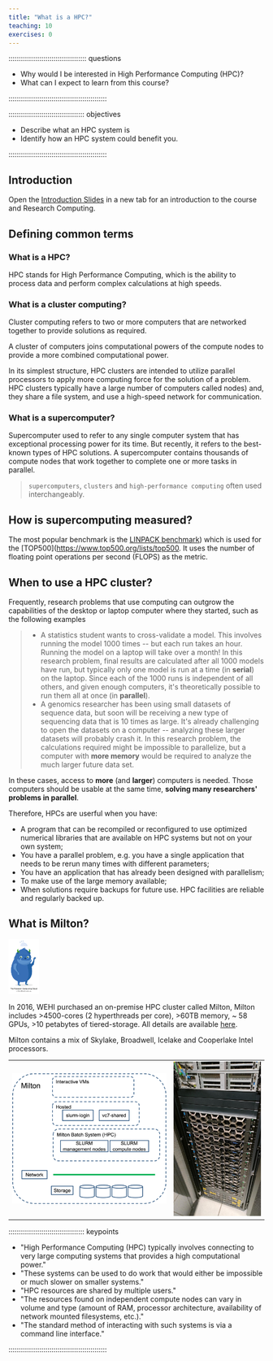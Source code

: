 ```yaml
---
title: "What is a HPC?"
teaching: 10
exercises: 0
---
```


:::::::::::::::::::::::::::::::::::::: questions 

- Why would I be interested in High Performance Computing (HPC)?
- What can I expect to learn from this course?

::::::::::::::::::::::::::::::::::::::::::::::::

::::::::::::::::::::::::::::::::::::: objectives

- Describe what an HPC system is
- Identify how an HPC system could benefit you.

::::::::::::::::::::::::::::::::::::::::::::::::

## Introduction
Open the [Introduction Slides](https://wehieduau.sharepoint.com/:p:/s/rc2/EVLoeAXqz7hFuqDM59COiYkBiGvnkY-Lgh8C9pOTSeJSsA?e=BdafRQ)
in a new tab for an introduction to the course and Research Computing. 

## Defining common terms

### What is a HPC?
HPC stands for High Performance Computing, which is the ability to process data and perform complex calculations at high speeds. 

### What is a cluster computing?
Cluster computing refers to two or more computers that are networked together to provide solutions as required. 

A cluster of computers joins computational powers of the compute nodes to provide a more combined computational power. 

In its simplest structure, HPC clusters are intended to utilize parallel processors to apply more computing force for the solution of a problem. HPC clusters typically have a large number of computers called nodes) and, they share a file system, and use a high-speed network for communication. 

### What is a supercomputer?
Supercomputer used to refer to any single computer system that has exceptional processing power for its time. But recently, it refers to the best-known types of HPC solutions. A supercomputer contains thousands of compute nodes that work together to complete one or more tasks in parallel. 

>`supercomputers`, `clusters` and `high-performance computing` often used interchangeably.

## How is supercomputing measured?
The most popular benchmark is the [LINPACK benchmark](https://www.top500.org/project/linpack/)) which is used for the [TOP500](https://www.top500.org/lists/top500. It uses the number of floating point operations per second (FLOPS) as the metric. 

## When to use a HPC cluster? 
Frequently, research problems that use computing can outgrow the capabilities
of the desktop or laptop computer where they started, such as the following examples

>* A statistics student wants to cross-validate a model. This involves running
  the model 1000 times -- but each run takes an hour. Running the model on
  a laptop will take over a month! In this research problem, final results are
  calculated after all 1000 models have run, but typically only one model is
  run at a time (in __serial__) on the laptop. Since each of the 1000 runs is
  independent of all others, and given enough computers, it's theoretically
  possible to run them all at once (in __parallel__).
>* A genomics researcher has been using small datasets of sequence data, but
  soon will be receiving a new type of sequencing data that is 10 times as
  large. It's already challenging to open the datasets on a computer --
  analyzing these larger datasets will probably crash it. In this research
  problem, the calculations required might be impossible to parallelize, but a
  computer with __more memory__ would be required to analyze the much larger
  future data set.

In these cases, access to **more** (and **larger**) computers is needed. Those
computers should be usable at the same time, __solving many researchers'
problems in parallel__.

Therefore, HPCs are userful when you have:

* A program that can be recompiled or reconfigured to use optimized numerical libraries that are available on HPC systems but not on your own system;
* You have a parallel problem, e.g. you have a single application that needs to be rerun many times with different parameters;
* You have an application that has already been designed with parallelism;
* To make use of the large memory available;
* When solutions require backups for future use. HPC facilities are reliable and regularly backed up.

## What is Milton?

![WEHI Milton HPC cluster](images/milton.png)

In 2016, WEHI purchased an on-premise HPC cluster called Milton, Milton includes >4500-cores (2 hyperthreads per core), >60TB memory, ~ 58 GPUs, >10 petabytes of tiered-storage. All details are available [here](https://wehieduau.sharepoint.com/sites/rc2/SitePages/Milton-hardware.aspx).

Milton contains a mix of Skylake, Broadwell, Icelake and Cooperlake Intel processors.

|||
|---|---|
|![WEHI Milton Nodes](images/miltonschematic.png)|![WEHI Milton Nodes](images/nodesnew.png)|

::::::::::::::::::::::::::::::::::::: keypoints 

- "High Performance Computing (HPC) typically involves connecting to very large
  computing systems that provides a high computational power."
- "These systems can be used to do work that would either be impossible
  or much slower on smaller systems."
- "HPC resources are shared by multiple users."
- "The resources found on independent compute nodes can vary in volume and
  type (amount of RAM, processor architecture, availability of network mounted
  filesystems, etc.)."
- "The standard method of interacting with such systems is via a command line
  interface."

::::::::::::::::::::::::::::::::::::::::::::::::
